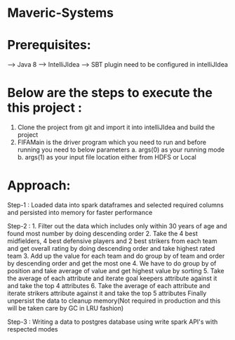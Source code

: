 # Maveric-Systems

Prerequisites:
==============
--> Java 8
--> IntelliJIdea
--> SBT plugin need to be configured in intelliJIdea

Below are the steps to execute the this project :
=================================================
1. Clone the project from git and import it into intelliJIdea and build the project
2. FIFAMain is the driver program which you need to run and before running you need to below parameters
    a. args(0) as your running mode
    b. args(1) as your input file location either from HDFS or Local

Approach:
=========
Step-1 : Loaded data into spark dataframes and selected required columns and persisted into memory for faster performance

Step-2 : 1. Filter out the data which includes only within 30 years of age and found most number by doing descending order
         2. Take the 4 best midfielders, 4 best defensive players and 2 best strikers from each team and get overall rating
            by doing descending order and take highest rated team
         3. Add up the value for each team and do group by of team and order by descending order and get the most one
         4. We have to do group by of position and take average of value and get highest value by sorting
         5. Take the average of each attribute and iterate goal keepers attribute against it and take the top 4 attributes
         6. Take the average of each attribute and iterate strikers attribute against it and take the top 5 attributes
        Finally unpersist the data to cleanup memory(Not required in production and this will be taken care by GC in LRU fashion)
        
Step-3 : Writing a data to postgres database using write spark API's with respected modes
